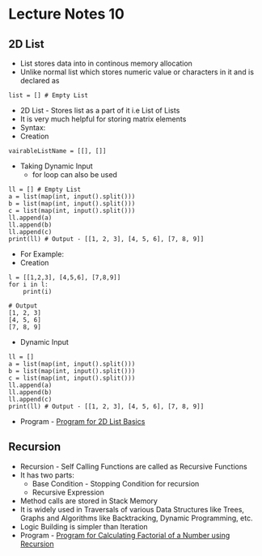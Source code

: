 # Lecture Notes 10

## 2D List
* List stores data into in continous memory allocation
* Unlike normal list which stores numeric value or characters in it and is declared as
```
list = [] # Empty List
```
* 2D List - Stores list as a part of it i.e List of Lists
* It is very much helpful for storing matrix elements
* Syntax:
* Creation
```
vairableListName = [[], []]
```
* Taking Dynamic Input
   * for loop can also be used
```
ll = [] # Empty List
a = list(map(int, input().split()))
b = list(map(int, input().split()))
c = list(map(int, input().split()))
ll.append(a)
ll.append(b)
ll.append(c)
print(ll) # Output - [[1, 2, 3], [4, 5, 6], [7, 8, 9]]
```
* For Example:
* Creation
```
l = [[1,2,3], [4,5,6], [7,8,9]]
for i in l:
    print(i)

# Output
[1, 2, 3]
[4, 5, 6]
[7, 8, 9]
```
* Dynamic Input
```
ll = []
a = list(map(int, input().split()))
b = list(map(int, input().split()))
c = list(map(int, input().split()))
ll.append(a)
ll.append(b)
ll.append(c)
print(ll) # Output - [[1, 2, 3], [4, 5, 6], [7, 8, 9]]
```
* Program - [Program for 2D List Basics](https://github.com/abhinavg916/ytcodehelp-python/blob/master/Lectures/Lecture%2010/2DListIntroduction.py)

## Recursion
* Recursion - Self Calling Functions are called as Recursive Functions
* It has two parts:
  * Base Condition - Stopping Condition for recursion
  * Recursive Expression
* Method calls are stored in Stack Memory
* It is widely used in Traversals of various Data Structures like Trees, Graphs and Algorithms like Backtracking, Dynamic Programming, etc.
* Logic Building is simpler than Iteration
* Program - [Program for Calculating Factorial of a Number using Recursion](https://github.com/abhinavg916/ytcodehelp-python/blob/master/Lectures/Lecture%2010/FactorialRecursion.py)
